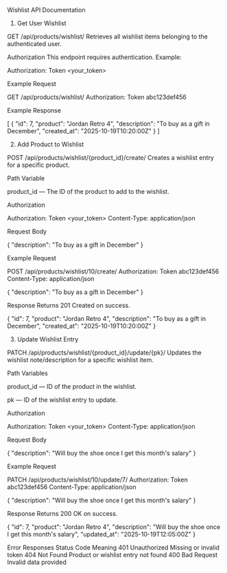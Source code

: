 Wishlist API Documentation
1. Get User Wishlist

GET /api/products/wishlist/
Retrieves all wishlist items belonging to the authenticated user.

Authorization
This endpoint requires authentication.
Example:

Authorization: Token <your_token>


Example Request

GET /api/products/wishlist/
Authorization: Token abc123def456


Example Response

[
  {
    "id": 7,
    "product": "Jordan Retro 4",
    "description": "To buy as a gift in December",
    "created_at": "2025-10-19T10:20:00Z"
  }
]

2. Add Product to Wishlist

POST /api/products/wishlist/{product_id}/create/
Creates a wishlist entry for a specific product.

Path Variable

product_id — The ID of the product to add to the wishlist.

Authorization

Authorization: Token <your_token>
Content-Type: application/json


Request Body

{
  "description": "To buy as a gift in December"
}


Example Request

POST /api/products/wishlist/10/create/
Authorization: Token abc123def456
Content-Type: application/json

{
  "description": "To buy as a gift in December"
}


Response
Returns 201 Created on success.

{
  "id": 7,
  "product": "Jordan Retro 4",
  "description": "To buy as a gift in December",
  "created_at": "2025-10-19T10:20:00Z"
}

3. Update Wishlist Entry

PATCH /api/products/wishlist/{product_id}/update/{pk}/
Updates the wishlist note/description for a specific wishlist item.

Path Variables

product_id — ID of the product in the wishlist.

pk — ID of the wishlist entry to update.

Authorization

Authorization: Token <your_token>
Content-Type: application/json


Request Body

{
  "description": "Will buy the shoe once I get this month's salary"
}


Example Request

PATCH /api/products/wishlist/10/update/7/
Authorization: Token abc123def456
Content-Type: application/json

{
  "description": "Will buy the shoe once I get this month's salary"
}


Response
Returns 200 OK on success.

{
  "id": 7,
  "product": "Jordan Retro 4",
  "description": "Will buy the shoe once I get this month's salary",
  "updated_at": "2025-10-19T12:05:00Z"
}

Error Responses
Status Code	Meaning
401 Unauthorized	Missing or invalid token
404 Not Found	Product or wishlist entry not found
400 Bad Request	Invalid data provided